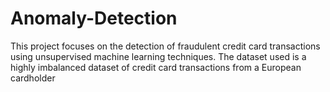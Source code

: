 # Anomaly-Detection
This project focuses on the detection of fraudulent credit card transactions using unsupervised machine learning techniques. The dataset used is a highly imbalanced dataset of credit card transactions from a European cardholder
